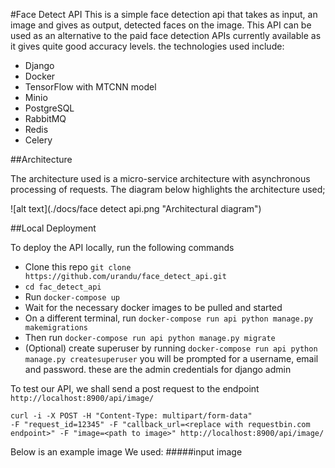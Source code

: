 #Face Detect API
This is a simple face detection api that takes as input, an image and gives as output, detected faces on the image. This API can be used as an alternative to the paid face detection APIs currently available as it gives quite good accuracy levels.
the technologies used include: 
- Django
- Docker
- TensorFlow with MTCNN model
- Minio
- PostgreSQL
- RabbitMQ
- Redis
- Celery

##Architecture

The architecture used is a micro-service architecture with asynchronous processing of requests.
The diagram below highlights the architecture used;

![alt text](./docs/face detect api.png "Architectural diagram")

##Local Deployment

To deploy the API locally, run the following commands
- Clone this repo `git clone https://github.com/urandu/face_detect_api.git`
- `cd fac_detect_api`
- Run `docker-compose up `
- Wait for the necessary docker images to be pulled and started
- On a different terminal, run `docker-compose run api python manage.py makemigrations`
- Then run `docker-compose run api python manage.py migrate`
- (Optional) create superuser by running `docker-compose run api python manage.py createsuperuser` you will be prompted for a username, email and password. these are the admin credentials for django admin

To test our API, we shall send a post request to the endpoint `http://localhost:8900/api/image/`

 ```
curl -i -X POST -H "Content-Type: multipart/form-data" 
-F "request_id=12345" -F "callback_url=<replace with requestbin.com endpoint>" -F "image=<path to image>" http://localhost:8900/api/image/

```

Below is an example image We used:
#####input image
